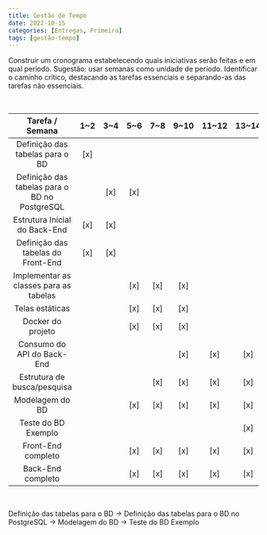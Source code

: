```yaml
---
title: Gestão de Tempo
date: 2022-10-15
categories: [Entregas, Primeira]
tags: [gestão-tempo]
---
```


Construir um cronograma estabelecendo quais iniciativas serão feitas e em qual período. Sugestão: usar semanas como unidade de período.
Identificar o caminho crítico, destacando as tarefas essenciais e separando-as das tarefas não essenciais.

<br />

<div align="center">

| Tarefa / Semana | 1~2 | 3~4 | 5~6 | 7~8 | 9~10 | 11~12 | 13~14 | 15~16 |
| :---: | :---: | :---: | :---: | :---: | :---: | :---: | :---: | :---: |
| Definição das tabelas para o BD | [x] |  |  |  |  |  |  |  |
| Definição das tabelas para o BD no PostgreSQL |  | [x] | [x] |  |  |  |  |  |
| Estrutura Inicial do Back-End | [x] | [x] |  |  |  |  |  |  |
| Definição das tabelas do Front-End | [x] | [x] |  |  |  |  |  |  |
| Implementar as classes para as tabelas |  |  | [x] | [x] | [x] |  |  |  |
| Telas estáticas |  |  | [x] | [x] | [x] |  |  |  |
| Docker do projeto |  |  | [x] | [x] | [x] |  |  |  |
| Consumo do API do Back-End |  |  |  |  | [x] | [x] | [x] |  |
| Estrutura de busca/pesquisa |  |  |  | [x] | [x] | [x] | [x] |  |
| Modelagem do BD |  |  | [x] | [x] | [x] | [x] | [x] |  |
| Teste do BD Exemplo |  |  |  |  |  |  | [x] |  |
| Front-End completo |  |  | [x] | [x] | [x] | [x] | [x] | [x] |
| Back-End completo |  |  | [x] | [x] | [x] | [x] | [x] | [x] |

</div>

<br />

Definição das tabelas para o BD $\rightarrow$ Definição das tabelas para o BD no PostgreSQL $\rightarrow$ Modelagem do BD $\rightarrow$ Teste do BD Exemplo